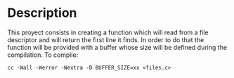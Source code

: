 # Description

This proyect consists in creating a function which will read from a file descriptor and will return the first line it finds. In order to do that the function will be provided with a buffer whose size will be defined during the compilation.
To compile:

```
cc -Wall -Werror -Wextra -D BUFFER_SIZE=xx <files.c>
```

